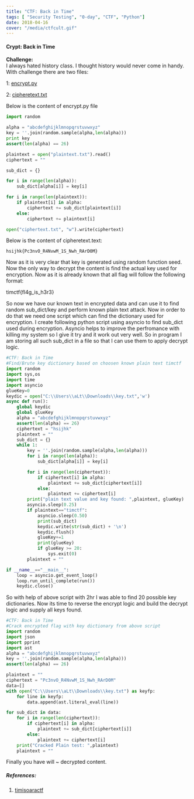 ```yaml
---
title: "CTF: Back in Time"
tags: [ "Security Testing", "0-day", "CTF", "Python"]
date: 2018-04-16
cover: "/media/ctfcult.gif"
---
```


#### **Crypt: Back in Time** 

**Challenge:**<br>
I always hated history class. I thought history would never come in handy.
With challenge there are two files:

1: [encrypt.py](https://contest.timisoaractf.com/download?file_key=8c9f88ff278683172b69aadd6178b85f5129bee1c98d7cfc68027d50717e6c2c&team_key=09c8bc7fb0075cb2c6fe373a06016df5aece27dd94b1cf8374eb35b492426797) 

2: [cipheretext.txt](https://contest.timisoaractf.com/download?file_key=5b17f2c304a6bd25dc671b66088aaf65be8be1fd0893e33a56889d8990bb5cad&team_key=09c8bc7fb0075cb2c6fe373a06016df5aece27dd94b1cf8374eb35b492426797)


Below is the content of encrypt.py file 

```python
import random

alpha = "abcdefghijklmnopqrstuvwxyz"
key = ''.join(random.sample(alpha,len(alpha)))
print key
assert(len(alpha) == 26)

plaintext = open("plaintext.txt").read()
ciphertext = ""

sub_dict = {}

for i in range(len(alpha)):
    sub_dict[alpha[i]] = key[i]

for i in range(len(plaintext)):
    if plaintext[i] in alpha:
        ciphertext += sub_dict[plaintext[i]]
    else:
        ciphertext += plaintext[i]

open("ciphertext.txt", "w").write(ciphertext)

```


Below is the content of cipheretext.text:

```text
hsijhk{Pc3nvO_R4NvwM_1S_Nwh_RArD0M}
```

Now as it is very clear that key is generated using random function seed. Now the only way to decrypt the content is find the actual key used for encryption. Now as it is already known that all flag will follow the following format:

timctf{fl4g_is_h3r3}

So now we have our known text in encrypted data and can use it to find random sub_dict/key and perform known plain text attack.
Now in order to do that we need one script which can find the dictionary used for encryption. I create following python script using asyncio to find sub_dict used during encryption. Asyncio helps to improve the perfromance with killing my system so I give it try and it work out very well. So in program I am storing all such sub_dict in a file so that I can use them to apply decrypt logic.


```python
#CTF: Back in Time
#Find/Brute key dictionary based on choosen known plain text timctf
import random
import sys,os
import time
import asyncio
glueKey=0
keydic = open("C:\\Users\\aLt\\Downloads\\key.txt",'w')
async def run():
    global keydic
    global glueKey
    alpha = "abcdefghijklmnopqrstuvwxyz"
    assert(len(alpha) == 26)
    ciphertext = "hsijhk"
    plaintext = ""
    sub_dict = {}
    while 1:
        key = ''.join(random.sample(alpha,len(alpha)))
        for i in range(len(alpha)):
            sub_dict[alpha[i]] = key[i]

        for i in range(len(ciphertext)):
            if ciphertext[i] in alpha:
                plaintext += sub_dict[ciphertext[i]]
            else:
                plaintext += ciphertext[i]
        print("plain text value and key found: ",plaintext, glueKey)
        asyncio.sleep(0.25)
        if plaintext=="timctf":
            asyncio.sleep(0.50)
            print(sub_dict)
            keydic.write(str(sub_dict) + '\n')
            keydic.flush()
            glueKey+=1
            print(glueKey)
            if glueKey >= 20:
                sys.exit(0)
        plaintext = ""

if __name__=="__main__":
    loop = asyncio.get_event_loop()
    loop.run_until_complete(run())
    keydic.close()


```


So with help of above script with 2hr I was able to find 20 possible key dictionaries. Now its time to reverse the encrypt logic and build the decrypt logic and supply all keys found.



```python
#CTF: Back in Time
#Crack encrypted flag with key dictionary from above script
import random
import json
import pprint
import ast
alpha = "abcdefghijklmnopqrstuvwxyz"
key = ''.join(random.sample(alpha,len(alpha)))
assert(len(alpha) == 26)

plaintext = ""
ciphertext = "Pc3nvO_R4NvwM_1S_Nwh_RArD0M"
data=[]
with open("C:\\Users\\aLt\\Downloads\\key.txt") as keyfp:
    for line in keyfp:
        data.append(ast.literal_eval(line))

for sub_dict in data:
    for i in range(len(ciphertext)):
        if ciphertext[i] in alpha:
            plaintext += sub_dict[ciphertext[i]]
        else:
            plaintext += ciphertext[i]
    print("Cracked Plain test: ",plaintext)  
    plaintext = ""


```  


Finally you have will ~ decrypted content. 




##### **References**:
1. [timisoaractf](https://contest.timisoaractf.com/challenges?category=crypto)
